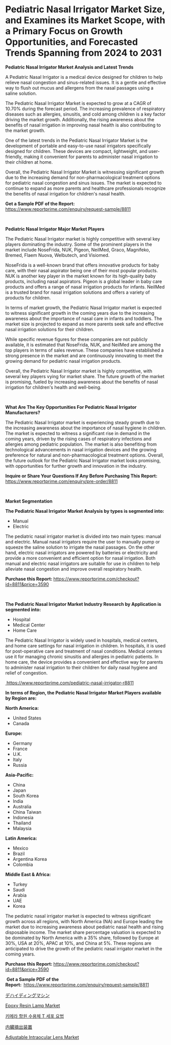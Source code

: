 <p><h1>Pediatric Nasal Irrigator Market Size, and Examines its Market Scope, with a Primary Focus on Growth Opportunities, and Forecasted Trends Spanning from 2024 to 2031</h1></p><p><strong>Pediatric Nasal Irrigator Market Analysis and Latest Trends</strong></p>
<p><p>A Pediatric Nasal Irrigator is a medical device designed for children to help relieve nasal congestion and sinus-related issues. It is a gentle and effective way to flush out mucus and allergens from the nasal passages using a saline solution.</p><p>The Pediatric Nasal Irrigator Market is expected to grow at a CAGR of 10.70% during the forecast period. The increasing prevalence of respiratory diseases such as allergies, sinusitis, and cold among children is a key factor driving the market growth. Additionally, the rising awareness about the benefits of nasal irrigation in improving nasal health is also contributing to the market growth.</p><p>One of the latest trends in the Pediatric Nasal Irrigator Market is the development of portable and easy-to-use nasal irrigators specifically designed for children. These devices are compact, lightweight, and user-friendly, making it convenient for parents to administer nasal irrigation to their children at home.</p><p>Overall, the Pediatric Nasal Irrigator Market is witnessing significant growth due to the increasing demand for non-pharmacological treatment options for pediatric nasal congestion and sinus issues. The market is expected to continue to expand as more parents and healthcare professionals recognize the benefits of nasal irrigation for children's nasal health.</p></p>
<p><strong>Get a Sample PDF of the Report:&nbsp;</strong> <a href="https://www.reportprime.com/enquiry/request-sample/8811">https://www.reportprime.com/enquiry/request-sample/8811</a></p>
<p>&nbsp;</p>
<p><strong>Pediatric Nasal Irrigator Major Market Players</strong></p>
<p><p>The Pediatric Nasal Irrigator market is highly competitive with several key players dominating the industry. Some of the prominent players in the market include NoseFrida, NUK, Pigeon, NeilMed, Graco, Magnifeko, Bremed, Flaem Nuova, Welbutech, and Visiomed.</p><p>NoseFrida is a well-known brand that offers innovative products for baby care, with their nasal aspirator being one of their most popular products. NUK is another key player in the market known for its high-quality baby products, including nasal aspirators. Pigeon is a global leader in baby care products and offers a range of nasal irrigation products for infants. NeilMed is a trusted brand for nasal irrigation solutions and offers a variety of products for children.</p><p>In terms of market growth, the Pediatric Nasal Irrigator market is expected to witness significant growth in the coming years due to the increasing awareness about the importance of nasal care in infants and toddlers. The market size is projected to expand as more parents seek safe and effective nasal irrigation solutions for their children.</p><p>While specific revenue figures for these companies are not publicly available, it is estimated that NoseFrida, NUK, and NeilMed are among the top players in terms of sales revenue. These companies have established a strong presence in the market and are continuously innovating to meet the growing demand for pediatric nasal irrigation products.</p><p>Overall, the Pediatric Nasal Irrigator market is highly competitive, with several key players vying for market share. The future growth of the market is promising, fueled by increasing awareness about the benefits of nasal irrigation for children's health and well-being.</p></p>
<p>&nbsp;</p>
<p><strong>What Are The Key Opportunities For Pediatric Nasal Irrigator Manufacturers?</strong></p>
<p><p>The Pediatric Nasal Irrigator market is experiencing steady growth due to the increasing awareness about the importance of nasal hygiene in children. The market is expected to witness a significant rise in demand in the coming years, driven by the rising cases of respiratory infections and allergies among pediatric population. The market is also benefiting from technological advancements in nasal irrigation devices and the growing preference for natural and non-pharmacological treatment options. Overall, the future outlook for the Pediatric Nasal Irrigator market looks promising, with opportunities for further growth and innovation in the industry.</p></p>
<p><strong>Inquire or Share Your Questions If Any Before Purchasing This Report:</strong> <a href="https://www.reportprime.com/enquiry/pre-order/8811">https://www.reportprime.com/enquiry/pre-order/8811</a></p>
<p>&nbsp;</p>
<p><strong>Market Segmentation</strong></p>
<p><strong>The Pediatric Nasal Irrigator Market Analysis by types is segmented into:</strong></p>
<p><ul><li>Manual</li><li>Electric</li></ul></p>
<p><p>The pediatric nasal irrigator market is divided into two main types: manual and electric. Manual nasal irrigators require the user to manually pump or squeeze the saline solution to irrigate the nasal passages. On the other hand, electric nasal irrigators are powered by batteries or electricity and provide a more convenient and efficient option for nasal irrigation. Both manual and electric nasal irrigators are suitable for use in children to help alleviate nasal congestion and improve overall respiratory health.</p></p>
<p><strong>Purchase this Report:&nbsp;</strong><a href="https://www.reportprime.com/checkout?id=8811&price=3590">https://www.reportprime.com/checkout?id=8811&price=3590</a></p>
<p>&nbsp;</p>
<p><strong>The Pediatric Nasal Irrigator Market Industry Research by Application is segmented into:</strong></p>
<p><ul><li>Hospital</li><li>Medical Center</li><li>Home Care</li></ul></p>
<p><p>The Pediatric Nasal Irrigator is widely used in hospitals, medical centers, and home care settings for nasal irrigation in children. In hospitals, it is used for post-operative care and treatment of nasal conditions. Medical centers use it for managing chronic sinusitis and allergies in pediatric patients. In home care, the device provides a convenient and effective way for parents to administer nasal irrigation to their children for daily nasal hygiene and relief of congestion.</p></p>
<p><a href="https://www.reportprime.com/pediatric-nasal-irrigator-r8811">&nbsp;https://www.reportprime.com/pediatric-nasal-irrigator-r8811</a></p>
<p><strong>In terms of Region, the Pediatric Nasal Irrigator Market Players available by Region are:</strong></p>
<p>
    <p> <strong> North America: </strong>
        <ul>
            <li>United States</li>
            <li>Canada</li>
        </ul>
        </p> 
    <p> <strong> Europe: </strong>
        <ul>
            <li>Germany</li>
            <li>France</li>
            <li>U.K.</li>
            <li>Italy</li>
            <li>Russia</li>
        </ul>
        </p> 
    <p> <strong> Asia-Pacific: </strong>
        <ul>
            <li>China</li>
            <li>Japan</li>
            <li>South Korea</li>
            <li>India</li>
            <li>Australia</li>
            <li>China Taiwan</li>
            <li>Indonesia</li>
            <li>Thailand</li>
            <li>Malaysia</li>
        </ul>
        </p> 
    <p> <strong> Latin America: </strong>
        <ul>
            <li>Mexico</li>
            <li>Brazil</li>
            <li>Argentina Korea</li>
            <li>Colombia</li>
        </ul>
        </p> 
    <p> <strong> Middle East & Africa: </strong>
        <ul>
            <li>Turkey</li>
            <li>Saudi</li>
            <li>Arabia</li>
            <li>UAE</li>
            <li>Korea</li>
        </ul>
    </p>
    </p>
<p><p>The pediatric nasal irrigator market is expected to witness significant growth across all regions, with North America (NA) and Europe leading the market due to increasing awareness about pediatric nasal health and rising disposable income. The market share percentage valuation is expected to be dominated by North America with a 35% share, followed by Europe at 30%, USA at 20%, APAC at 10%, and China at 5%. These regions are anticipated to drive the growth of the pediatric nasal irrigator market in the coming years.</p></p>
<p><strong>Purchase this Report: </strong><a href="https://www.reportprime.com/checkout?id=8811&price=3590">https://www.reportprime.com/checkout?id=8811&price=3590</a></p>
<p>&nbsp;<strong>Get a Sample PDF of the Report:&nbsp;&nbsp;</strong><a href="https://www.reportprime.com/enquiry/request-sample/8811">https://www.reportprime.com/enquiry/request-sample/8811</a></p>
<p><strong></strong></p>
<p><p><a href="https://github.com/EstelWisozk1/Market-Research-Report-List-1/blob/main/483645677615.md">デハイディングマシン</a></p><p><a href="https://issuu.com/reportprime-2/docs/epoxy-resin-lamp-market-size-2030.pptx">Epoxy Resin Lamp Market</a></p><p><a href="https://github.com/vsckjg50460/Market-Research-Report-List-2/blob/main/165419673339.md">키메라 항원 수용체 T 세포 요법</a></p><p><a href="https://github.com/andym141978/Market-Research-Report-List-1/blob/main/586666777616.md">内臓摘出装置</a></p><p><a href="https://github.com/lubmix/Market-Research-Report-List-2/blob/main/adjustable-intraocular-lens-market.md">Adjustable Intraocular Lens Market</a></p></p>